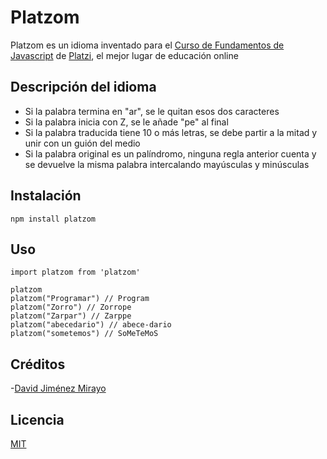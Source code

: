# Platzom

Platzom es un idioma inventado para el [Curso de Fundamentos de Javascript](https://platzi.com/js) de [Platzi](https://platzi.com), el mejor lugar de educación online

## Descripción del idioma

- Si la palabra termina en "ar", se le quitan esos dos caracteres
- Si la palabra inicia con Z, se le añade "pe" al final
- Si la palabra traducida tiene 10 o más letras, se debe partir a la mitad y unir con un guión del medio
- Si la palabra original es un palíndromo, ninguna regla anterior cuenta y se devuelve la  misma palabra intercalando mayúsculas y minúsculas

## Instalación

```
npm install platzom
```

## Uso

```
import platzom from 'platzom'

platzom
platzom("Programar") // Program
platzom("Zorro") // Zorrope
platzom("Zarpar") // Zarppe
platzom("abecedario") // abece-dario
platzom("sometemos") // SoMeTeMoS
```

## Créditos
-[David Jiménez Mirayo](https://twitter.com/@davydorum)

## Licencia

[MIT](https://opensource.org/licenses/MIT)